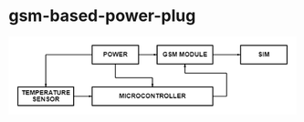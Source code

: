 # gsm-based-power-plug
![Block diagram of an environmental monitoring system](https://github.com/Vernicovskiy/gsm-based-power-plug/blob/main/diagram.png)